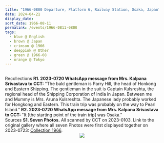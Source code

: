 ```yaml
---
title: "1966-0800 Departure, Platform 6, Railway Station, Osaka, Japan"
date: 2024-04-21
display_date: 
sort_date: 1966-08-11
permalink: /events/1966-0811-0800
tags:
  - blue @ English
  - brown @ Japan
  - crimson @ 1966
  - deeppink @ Other
  - green @ 1966-08
  - orange @ Tokyo
---
```


<br>

<wave-list>
  <list-title color="DarkSeaGreen" width="65"> Recollections</list-title>
  <list-item color="BlanchedAlmond"  width="280"><b>R1. 2023-0720 WhatsApp message from Mrs. Kalpana Srivastava to CCT:</b> "The bald gentleman is Parry Hill, the head of Honkong and Eastern Shipping. The gentleman in the suit is Captain Kulsreshta, the regional head of the Shipping Corporation of India in Japan. Between me and Mummy is Mrs. Aruna Kulsreshta. The Japanese lady probably worked for Hongkong and Eastern. This train trip was probably on the way to Pearl Island."</list-item>
  <list-item color="Lavender"  width="280"><b>R2. 2023-0720 WhatsApp message from Mrs. Kalpana Srivastava to CCT:</b> "It [the starting point of the train trip] was Osaka."</list-item>
  </wave-list>

<br>

<wave-list>
  <list-title color="DarkSeaGreen" width="40">Sources</list-title>
  <list-item color="BlanchedAlmond"  width="280"><b>S1. Seven Photos.</b> All scanned by CCT on 2023-0103. Link to the original gallery where all seven Photos were first displayed together on 2023-0723: <a href="https://eternalmoments.smugmug.com/Collections/Mrs-Kalpana-Srivastava-Collection/1966/">Collection 1966</a>.</list-item>
</wave-list>

<div style="text-align: center"><img src="https://pub-bcc3cbe9b1e94ba1ac28915f7a3900fa.r2.dev/1966-0800-f_Departure_Platform_6_Railway_Station_Osaka_Japan_01_(Parry_Hill_the_CEO_of_HK_and_E_Captain_Kulsreshta_and_His_Wife_Aruna_Employee_of_HK_and_E)_(from_tif)_(Mrs._Kalpana_Srivastava_Collection).jpg" /></div>